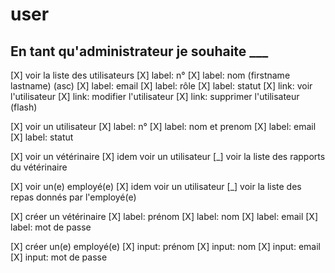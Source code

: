 # user

## En tant qu'administrateur je souhaite ___

[X] voir la liste des utilisateurs
    [X] label: n°
    [X] label: nom (firstname lastname) (asc)
    [X] label: email
    [X] label: rôle
    [X] label: statut
    [X] link: voir l'utilisateur
    [X] link: modifier l'utilisateur 
    [X] link: supprimer l'utilisateur (flash)

[X] voir un utilisateur
    [X] label: n°
    [X] label: nom et prenom
    [X] label: email
    [X] label: statut

[X] voir un vétérinaire
    [X] idem voir un utilisateur
    [_] voir la liste des rapports du vétérinaire

[X] voir un(e) employé(e)
    [X] idem voir un utilisateur
    [_] voir la liste des repas donnés par l'employé(e)

[X] créer un vétérinaire
    [X] label: prénom
    [X] label: nom
    [X] label: email
    [X] label: mot de passe

[X] créer un(e) employé(e)
    [X] input: prénom
    [X] input: nom
    [X] input: email
    [X] input: mot de passe

